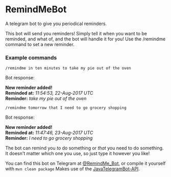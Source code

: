 # RemindMeBot
A telegram bot to give you periodical reminders.

This bot will send you reminders! Simply tell it when you want to be reminded, and what of, and the bot will handle it for you! 
Use the /remindme command to set a new reminder.

### Example commands

`/remindme in ten minutes to take my pie out of the oven`

Bot response:

**New reminder added!**  
**Reminded at:** _11:54:53, 22-Aug-2017 UTC_  
**Reminder:** _take my pie out of the oven_


`/remindme tomorrow that I need to go grocery shopping`

Bot response:

**New reminder added!**  
**Reminded at:** _11:47:46, 23-Aug-2017 UTC_  
**Reminder:** _I need to go grocery shopping_  


The bot can remind you _to_ do something or _that_ you need to do something. It doesn't matter which one you use, so just type it however you like!




You can find this bot on Telegram at [@RemindMe_Bot](http://t.me/RemindMe_Bot), or compile it yourself with `mvn clean package`
Makes use of the [JavaTelegramBot-API](https://github.com/zackpollard/JavaTelegramBot-API).
